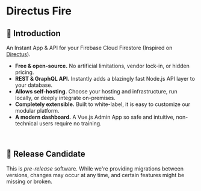 # Directus Fire

## 🐰 Introduction

An Instant App &amp; API for your Firebase Cloud Firestore (Inspired on [Directus](https://directus.io/)).

- **Free & open-source.** No artificial limitations, vendor lock-in, or hidden pricing.
- **REST & GraphQL API.** Instantly adds a blazingly fast Node.js API layer to your database.
- **Allows self-hosting.** Choose your hosting and infrastructure, run locally, or deeply integrate on-premises.
- **Completely extensible.** Built to white-label, it is easy to customize our modular platform.
- **A modern dashboard.** A Vue.js Admin App so safe and intuitive, non-technical users require no training.

<br>

## 🚧 Release Candidate

This is _pre-release_ software. While we're providing migrations between versions, changes may occur at any time, and
certain features might be missing or broken.
